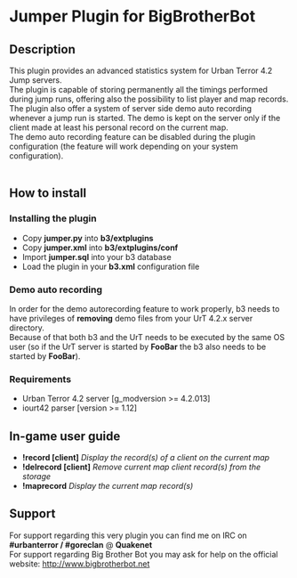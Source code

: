 Jumper Plugin for BigBrotherBot
===============================

## Description

This plugin provides an advanced statistics system for Urban Terror 4.2 Jump servers.<br /> 
The plugin is capable of storing permanently all the timings performed during jump runs, offering also the possibility to list player and map records.<br />
The plugin also offer a system of server side demo auto recording whenever a jump run is started. The demo is kept on the server only if the client made at least his personal record on the current map.<br />
The demo auto recording feature can be disabled during the plugin configuration (the feature will work depending on your system configuration).<br /><br />

## How to install

### Installing the plugin

* Copy **jumper.py** into **b3/extplugins**
* Copy **jumper.xml** into **b3/extplugins/conf**
* Import **jumper.sql** into your b3 database
* Load the plugin in your **b3.xml** configuration file

### Demo auto recording

In order for the demo autorecording feature to work properly, b3 needs to have privileges of **removing** demo files from your UrT 4.2.x server directory.<br />
Because of that both b3 and the UrT needs to be executed by the same OS user (so if the UrT server is started by **FooBar** the b3 also needs to be started by **FooBar**).

### Requirements

* Urban Terror 4.2 server [g_modversion >= 4.2.013]
* iourt42 parser [version >= 1.12]

## In-game user guide

* **!record [client]** *Display the record(s) of a client on the current map*
* **!delrecord [client]** *Remove current map client record(s) from the storage*
* **!maprecord** *Display the current map record(s)*

## Support

For support regarding this very plugin you can find me on IRC on **#urbanterror / #goreclan** @ **Quakenet**<br>
For support regarding Big Brother Bot you may ask for help on the official website: http://www.bigbrotherbot.net
